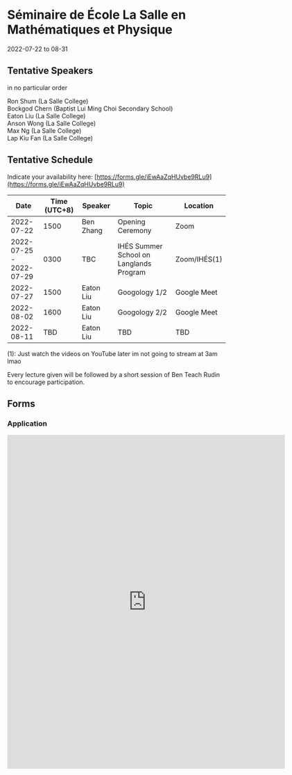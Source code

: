 # Séminaire de École La Salle en Mathématiques et Physique 
2022-07-22 to 08-31

## Tentative Speakers
in no particular order

Ron Shum (La Salle College)\
Bockgod Chern (Baptist Lui Ming Choi Secondary School) \
Eaton Liu (La Salle College)\
Anson Wong (La Salle College)\
Max Ng (La Salle College) \
Lap Kiu Fan (La Salle College) 

## Tentative Schedule
Indicate your availability here: [https://forms.gle/iEwAaZqHUvbe9RLu9](https://forms.gle/iEwAaZqHUvbe9RLu9)

| Date | Time (UTC+8) | Speaker | Topic | Location |
| --- | --- | --- | --- | --- |
| 2022-07-22 | 1500 | Ben Zhang | Opening Ceremony | Zoom |
| 2022-07-25 <br> - <br> 2022-07-29| 0300 | TBC | IHÉS Summer School on Langlands Program | Zoom/IHÉS(1) |
| 2022-07-27 | 1500 | Eaton Liu | Googology 1/2 | Google Meet |
| 2022-08-02 | 1600 | Eaton Liu | Googology 2/2 | Google Meet |
| 2022-08-11 | TBD | Eaton Liu | TBD | TBD |

(1): Just watch the videos on YouTube later im not going to stream at 3am lmao

Every lecture given will be followed by a short session of Ben Teach Rudin to encourage participation.

## Forms

### Application
<iframe src="https://docs.google.com/forms/d/e/1FAIpQLSeUiQhe205uzkNu_a4trZonie7O__IfWGYX3Wcx1SwePFy7Gg/viewform?embedded=true" width="640" height="768" frameborder="0" marginheight="0" marginwidth="0">Loading…</iframe>
